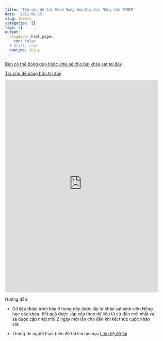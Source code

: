 ```yaml
---
title: 'Tra cứu đề tài khoa Nông học Đại học Nông Lâm TPHCM'
date: '2021-09-15'
slug: thesis
categories: []
tags: []
output:
  blogdown::html_page:
    toc: false
  # draft: true
  runtime: shiny
---
```


[Bạn có thể đóng góp hoặc chia sẻ cho bài khảo sát tại đây](https://forms.gle/un2q6r2kfpN5wkr79)

[Tra cứu dễ dàng hơn tại đây](https://phuongthaost13.shinyapps.io/khoaluan/)

<iframe height="700" width="100%" frameborder="no" src="https://phuongthaost13.shinyapps.io/khoaluan/"> </iframe>


Hướng dẫn:

- Dữ liệu được trình bày ở trang này được lấy từ khảo sát sinh viên Nông học các khóa. Kết quả được sắp xếp theo dữ liệu từ cũ đến mới nhất và sẽ được cập nhật mỗi 2 ngày một lần cho đến khi kết thúc cuộc khảo sát. 


- Thông tin người thực hiện đề tài tìm tại mục [Liên hệ đề tài](https://traikhoa.netlify.app/thesis-contact/)





